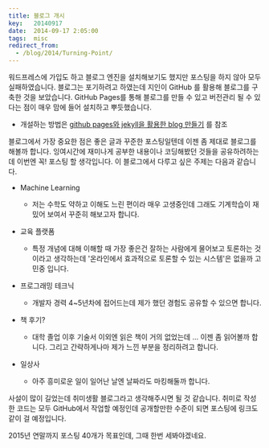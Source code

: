 ```yaml
---
title: 블로그 개시
key:   20140917
date:  2014-09-17 2:05:00
tags:  misc
redirect_from:
  - /blog/2014/Turning-Point/
---
```


워드프레스에 가입도 하고 블로그 엔진을 설치해보기도 했지만 포스팅을 하지 않아 모두 실패하였습니다.
블로그는 포기하려고 하였는데 지인이 GitHub 를 활용해 블로그를 구축한 것을 보았습니다.
GitHub Pages를 통해 블로그를 만들 수 있고 버전관리 될 수 있다는 점이 매우 맘에 들어 설치하고 뿌듯했습니다.

<!--more-->

* 개설하는 방법은 [github pages와 jekyll을 활용한 blog 만들기] 를 참조

블로그에서 가장 중요한 점은 좋은 글과 꾸준한 포스팅일텐데 이젠 좀 제대로 블로그를 해볼까 합니다.
잉여시간에 재미나게 공부한 내용이나 코딩해봤던 것들을 공유하려하는데 이번엔 꼭! 포스팅 할 생각입니다.
이 블로그에서 다루고 싶은 주제는 다음과 같습니다.

* Machine Learning
  - 저는 수학도 약하고 이해도 느린 편이라 매우 고생중인데 그래도 기계학습이 재밌어 보여서 꾸준히 해보고자 합니다.


* 교육 플랫폼
  - 특정 개념에 대해 이해할 때 가장 좋은건 잘하는 사람에게 물어보고 토론하는 것이라고 생각하는데 '온라인에서 효과적으로 토론할 수 있는 시스템'은 없을까 고민중 입니다.


* 프로그래밍 테크닉
  - 개발자 경력 4~5년차에 접어드는데 제가 했던 경험도 공유할 수 있으면 합니다.


* 책 후기?
  - 대학 졸업 이후 기술서 이외엔 읽은 책이 거의 없었는데 ... 이젠 좀 읽어볼까 합니다. 그리고 간략하게나마 제가 느낀 부분을 정리하려고 합니다.


* 일상사
  - 아주 흥미로운 일이 일어난 날엔 날짜라도 마킹해둘까 합니다.

사설이 많이 길었는데 취미생활 블로그라고 생각해주시면 될 것 같습니다.
취미로 작성한 코드는 모두 GitHub에서 작업할 예정인데 공개할만한 수준이 되면 포스팅에 링크도 같이 걸 예정입니다.

2015년 연말까지 포스팅 40개가 목표인데, 그때 한번 세봐야겠네요.

[github pages와 jekyll을 활용한 blog 만들기]: http://lacti.me/2014/06/23/blog-with-github-pages-and-jekyll/

